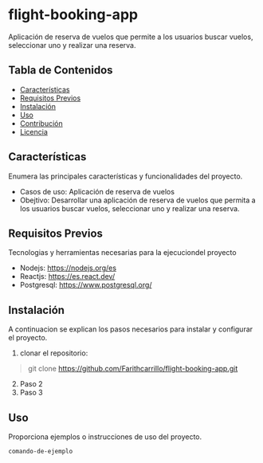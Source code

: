 # flight-booking-app
Aplicación de reserva de vuelos que permite a los usuarios buscar vuelos, seleccionar uno y realizar una reserva.

## Tabla de Contenidos

- [Características](#características)
- [Requisitos Previos](#requisitos-previos)
- [Instalación](#instalación)
- [Uso](#uso)
- [Contribución](#contribución)
- [Licencia](#licencia)

## Características

Enumera las principales características y funcionalidades del proyecto.

- Casos de uso: Aplicación de reserva de vuelos
- Obejtivo: Desarrollar una aplicación de reserva de vuelos que permita a los usuarios buscar vuelos, seleccionar uno y realizar una reserva.

## Requisitos Previos

Tecnologias y herramientas necesarias para la ejecuciondel proyecto

- Nodejs: https://nodejs.org/es
- Reactjs: https://es.react.dev/
- Postgresql: https://www.postgresql.org/

## Instalación

A continuacion se explican los pasos necesarios para instalar y configurar el proyecto.

1. clonar el repositorio: 
>git clone https://github.com/Farithcarrillo/flight-booking-app.git
2. Paso 2
3. Paso 3

## Uso

Proporciona ejemplos o instrucciones de uso del proyecto.

```bash
comando-de-ejemplo